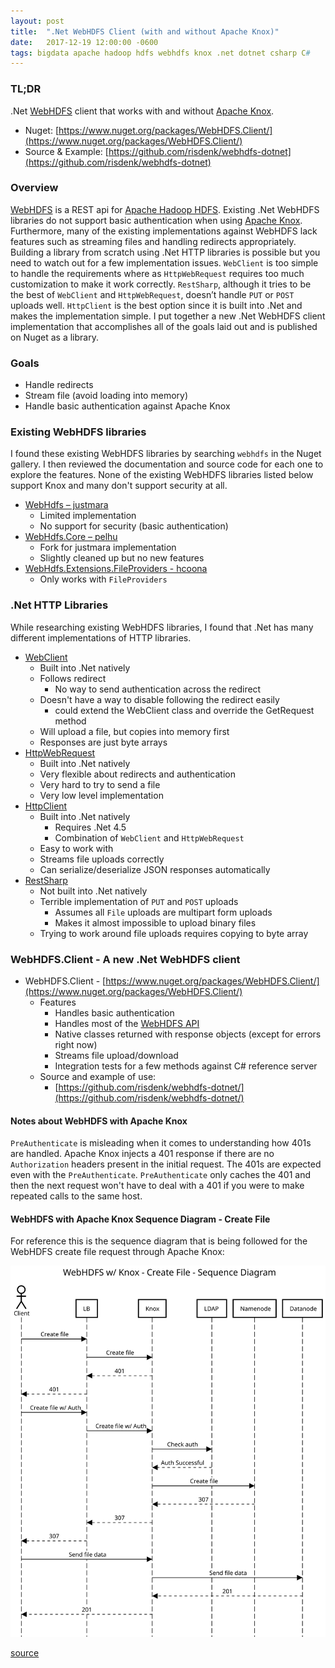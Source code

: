 ```yaml
---
layout: post
title:  ".Net WebHDFS Client (with and without Apache Knox)"
date:   2017-12-19 12:00:00 -0600
tags: bigdata apache hadoop hdfs webhdfs knox .net dotnet csharp C#
---
```

### TL;DR
.Net [WebHDFS](https://hadoop.apache.org/docs/current/hadoop-project-dist/hadoop-hdfs/WebHDFS.html) client that works with and without [Apache Knox](https://knox.apache.org).

* Nuget: [https://www.nuget.org/packages/WebHDFS.Client/](https://www.nuget.org/packages/WebHDFS.Client/)
* Source & Example: [https://github.com/risdenk/webhdfs-dotnet](https://github.com/risdenk/webhdfs-dotnet)

### Overview
[WebHDFS](https://hadoop.apache.org/docs/current/hadoop-project-dist/hadoop-hdfs/WebHDFS.html) is a REST api for [Apache Hadoop HDFS](https://hadoop.apache.org). Existing .Net WebHDFS libraries do not support basic authentication when using [Apache Knox](https://knox.apache.org/). Furthermore, many of the existing implementations against WebHDFS lack features such as streaming files and handling redirects appropriately. Building a library from scratch using .Net HTTP libraries is possible but you need to watch out for a few implementation issues. `WebClient` is too simple to handle the requirements where as `HttpWebRequest` requires too much customization to make it work correctly. `RestSharp`, although it tries to be the best of `WebClient` and `HttpWebRequest`, doesn’t handle `PUT` or `POST` uploads well. `HttpClient` is the best option since it is built into .Net and makes the implementation simple. I put together a new .Net WebHDFS client implementation that accomplishes all of the goals laid out and is published on Nuget as a library. 

### Goals
* Handle redirects
* Stream file (avoid loading into memory)
* Handle basic authentication against Apache Knox

### Existing WebHDFS libraries
I found these existing WebHDFS libraries by searching `webhdfs` in the Nuget gallery. I then reviewed the documentation and source code for each one to explore the features. None of the existing WebHDFS libraries listed below support Knox and many don't support security at all.

* [WebHdfs – justmara](https://www.nuget.org/packages/WebHdfs/)
    * Limited implementation
    * No support for security (basic authentication)
* [WebHdfs.Core – pelhu](https://www.nuget.org/packages/WebHdfs.Core/)
    * Fork for justmara implementation
    * Slightly cleaned up but no new features
* [WebHdfs.Extensions.FileProviders - hcoona](https://www.nuget.org/packages/WebHdfs.Extensions.FileProviders/)
    * Only works with `FileProviders`

### .Net HTTP Libraries
While researching existing WebHDFS libraries, I found that .Net has many different implementations of HTTP libraries. 

* [WebClient](https://msdn.microsoft.com/en-us/library/system.net.webclient.aspx)
    * Built into .Net natively
    * Follows redirect
        * No way to send authentication across the redirect
    * Doesn't have a way to disable following the redirect easily
        * could extend the WebClient class and override the GetRequest method
    * Will upload a file, but copies into memory first
    * Responses are just byte arrays
* [HttpWebRequest](https://msdn.microsoft.com/en-us/library/system.net.httpwebrequest.aspx)
    * Built into .Net natively
    * Very flexible about redirects and authentication
    * Very hard to try to send a file
    * Very low level implementation
* [HttpClient](https://msdn.microsoft.com/en-us/library/system.net.http.httpclient.aspx)
    * Built into .Net natively
        * Requires .Net 4.5
        * Combination of `WebClient` and `HttpWebRequest`
    * Easy to work with
    * Streams file uploads correctly
    * Can serialize/deserialize JSON responses automatically
* [RestSharp](http://restsharp.org/)
    * Not built into .Net natively
    * Terrible implementation of `PUT` and `POST` uploads
        * Assumes all `File` uploads are multipart form uploads
        * Makes it almost impossible to upload binary files
    * Trying to work around file uploads requires copying to byte array

### WebHDFS.Client - A new .Net WebHDFS client
* WebHDFS.Client - [https://www.nuget.org/packages/WebHDFS.Client/](https://www.nuget.org/packages/WebHDFS.Client/)
    * Features
        * Handles basic authentication
        * Handles most of the [WebHDFS API](https://hadoop.apache.org/docs/current/hadoop-project-dist/hadoop-hdfs/WebHDFS.html)
        * Native classes returned with response objects (except for errors right now)
        * Streams file upload/download
        * Integration tests for a few methods against C# reference server
    * Source and example of use:
        * [https://github.com/risdenk/webhdfs-dotnet/](https://github.com/risdenk/webhdfs-dotnet/)

#### Notes about WebHDFS with Apache Knox
`PreAuthenticate` is misleading when it comes to understanding how 401s are handled. Apache Knox injects a 401 response if there are no `Authorization` headers present in the initial request. The 401s are expected even with the `PreAuthenticate`. `PreAuthenticate` only caches the 401 and then the next request won't have to deal with a 401 if you were to make repeated calls to the same host.

#### WebHDFS with Apache Knox Sequence Diagram - Create File
For reference this is the sequence diagram that is being followed for the WebHDFS create file request through Apache Knox:

<img src="/images/posts/2017-12-19/webhdfs_knox_create_file_sequence_diagram.svg" />

[source](https://sequencediagram.org/index.html?initialData=C4S2BsFMAIHVIEYAkAiAxAytA7gemgNIB2A9gB7QC00AwgE6QCGwMaIUV0GkAjgK6QiAYxgoQjAOZ1GAWwBQcxkOAk6tcCEHA5AB0Z1QQkHqLBoAGQBCu-YeONThUmRsGQRk2fMoAggAVXO09oADlZQRIAE0hA93tHFGYHKJi5Gg0tSgA+KwAueiYWaAAzdhirbOJyfIZmGFKoOSqySmy8gBYABgBGOQrs9M1TXK7ewcycyxrC+rKcfB8+YAALPstK52m6krm8aEWVpuc23z985cghAGtoRiXV739WrObcg+WuPiERAGcf4r44CO5GyYRkEWiWyKDRiYIhkGerwAzJ0AOzAlptKYo9H9LLjYY4tIZUwbarcIiRHYcSJJDHZRLAZKQilUmHQWlMuSM5kIslkXIAJh69IGJOAQpFQA)

